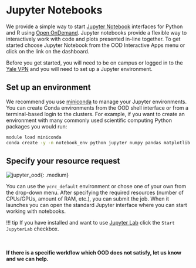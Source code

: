 # Jupyter Notebooks

We provide a simple way to start [Jupyter Notebook](https://jupyter-notebook.readthedocs.io/en/stable/) interfaces for Python and R using [Open OnDemand](/clusters-at-yale/access/ood/).
Jupyter notebooks provide a flexible way to interactively work with code and plots presented in-line together.
To get started choose Jupyter Notebook from the OOD Interactive Apps menu or click on the link on the dashboard.

Before you get started, you will need to be on campus or logged in to the [Yale VPN](/clusters-at-yale/access/vpn) and you will need to set up a Jupyter environment.

## Set up an environment

We recommend you use [miniconda](/clusters-at-yale/guides/conda) to manage your Jupyter environments.
You can create Conda environments from the OOD shell interface or from a terminal-based login to the clusters.
For example, if you want to create an environment with many commonly used scientific computing Python packages you would run:

``` bash
module load miniconda
conda create -y -n notebook_env python jupyter numpy pandas matplotlib
```

## Specify your resource request

![jupyter_ood](/img/ood_jupyter.png){: .medium}

You can use the `ycrc_default` environment or chose one of your own from the drop-down menu.
After specifying the required resources (number of CPUs/GPUs, amount of RAM, etc.), you can submit the job.
When it launches you can open the standard Jupyter interface where you can start working with notebooks.

!!! tip
    If you have installed and want to use [Jupyter Lab](https://jupyterlab.readthedocs.io/en/stable/index.html) click the `Start JupyterLab` checkbox.

<br><br> **If there is a specific workflow which OOD does not satisfy, let us know and we can help.**
